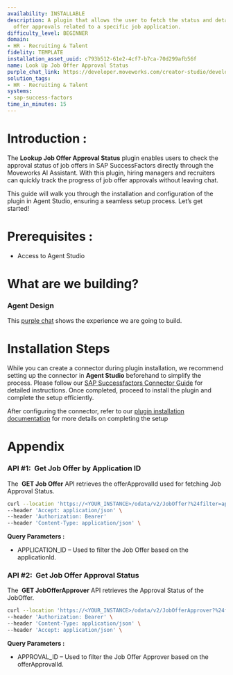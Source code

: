 ```yaml
---
availability: INSTALLABLE
description: A plugin that allows the user to fetch the status and details of all
  offer approvals related to a specific job application.
difficulty_level: BEGINNER
domain:
- HR - Recruiting & Talent
fidelity: TEMPLATE
installation_asset_uuid: c793b512-61e2-4cf7-b7ca-70d299afb56f
name: Look Up Job Offer Approval Status
purple_chat_link: https://developer.moveworks.com/creator-studio/developer-tools/purple-chat/?conversation=%7B%22startTimestamp%22%3A%2211%3A43%2BAM%22%2C%22messages%22%3A%5B%7B%22parts%22%3A%5B%7B%22richText%22%3A%22%3Cp%3EHi%2C+can+you+show+me+the+list+of+offer+approvals+for+application+ID+601%3F%3C%2Fp%3E%22%7D%5D%2C%22role%22%3A%22user%22%7D%2C%7B%22parts%22%3A%5B%7B%22richText%22%3A%22%3Cp%3EOf+course%21+I%E2%80%99ll+fetch+the+offer+approval+list+for+application+ID+601.%3C%2Fp%3E%22%7D%5D%2C%22role%22%3A%22assistant%22%7D%2C%7B%22parts%22%3A%5B%7B%22reasoningSteps%22%3A%5B%7B%22richText%22%3A%22%3Cp%3EFetching+the+offer+approval+list+for+application+ID+601......%3C%2Fp%3E%22%2C%22status%22%3A%22pending%22%7D%5D%7D%2C%7B%22richText%22%3A%22Here%E2%80%99s+the+list+of+offer+approvals+for+application+ID+601%3A%22%7D%2C%7B%22richText%22%3A%22%3Col%3E%5Cn++%3Cli%3E%3Cstrong%3EHR+Manager+-+Approved%3C%2Fstrong%3E+on+2023-11-01%3C%2Fli%3E%5Cn++%3Cli%3E%3Cstrong%3EDepartment+Head+-+Pending%3C%2Fstrong%3E+as+of+2023-11-02%3C%2Fli%3E%5Cn++%3Cli%3E%3Cstrong%3EFinance+-+Approved%3C%2Fstrong%3E+on+2023-11-03%3C%2Fli%3E%5Cn%3C%2Fol%3E%22%7D%2C%7B%22citations%22%3A%5B%7B%22connectorName%22%3A%22sap-success-factors%22%2C%22citationTitle%22%3A%22601%22%7D%5D%7D%5D%2C%22role%22%3A%22assistant%22%7D%5D%7D
solution_tags:
- HR - Recruiting & Talent
systems:
- sap-success-factors
time_in_minutes: 15
---
```


# **Introduction :**

The **Lookup Job Offer Approval Status** plugin enables users to check the approval status of job offers in SAP SuccessFactors directly through the Moveworks AI Assistant. With this plugin, hiring managers and recruiters can quickly track the progress of job offer approvals without leaving chat.

This guide will walk you through the installation and configuration of the plugin in Agent Studio, ensuring a seamless setup process. Let’s get started!

# **Prerequisites :**

- Access to Agent Studio

# **What are we building?**

### **Agent Design**

This [purple chat](https://developer.moveworks.com/creator-studio/developer-tools/purple-chat/?conversation=%7B%22startTimestamp%22%3A%2211%3A43%2BAM%22%2C%22messages%22%3A%5B%7B%22parts%22%3A%5B%7B%22richText%22%3A%22%3Cp%3EHi%2C+can+you+show+me+the+list+of+offer+approvals+for+application+ID+601%3F%3C%2Fp%3E%22%7D%5D%2C%22role%22%3A%22user%22%7D%2C%7B%22parts%22%3A%5B%7B%22richText%22%3A%22%3Cp%3EOf+course%21+I%E2%80%99ll+fetch+the+offer+approval+list+for+application+ID+601.%3C%2Fp%3E%22%7D%5D%2C%22role%22%3A%22assistant%22%7D%2C%7B%22parts%22%3A%5B%7B%22reasoningSteps%22%3A%5B%7B%22richText%22%3A%22%3Cp%3EFetching+the+offer+approval+list+for+application+ID+601......%3C%2Fp%3E%22%2C%22status%22%3A%22pending%22%7D%5D%7D%2C%7B%22richText%22%3A%22Here%E2%80%99s+the+list+of+offer+approvals+for+application+ID+601%3A%22%7D%2C%7B%22richText%22%3A%22%3Col%3E%5Cn++%3Cli%3E%3Cstrong%3EHR+Manager+-+Approved%3C%2Fstrong%3E+on+2023-11-01%3C%2Fli%3E%5Cn++%3Cli%3E%3Cstrong%3EDepartment+Head+-+Pending%3C%2Fstrong%3E+as+of+2023-11-02%3C%2Fli%3E%5Cn++%3Cli%3E%3Cstrong%3EFinance+-+Approved%3C%2Fstrong%3E+on+2023-11-03%3C%2Fli%3E%5Cn%3C%2Fol%3E%22%7D%2C%7B%22citations%22%3A%5B%7B%22connectorName%22%3A%22sap-success-factors%22%2C%22citationTitle%22%3A%22601%22%7D%5D%7D%5D%2C%22role%22%3A%22assistant%22%7D%5D%7D) shows the experience we are going to build.

# **Installation Steps**

While you can create a connector during plugin installation, we recommend setting up the connector in **Agent Studio** beforehand to simplify the process. Please follow our [SAP Successfactors Connector Guide](https://developer.moveworks.com/creator-studio/resources/connector/?id=sap-success-factors&commit_id=21f2fb0f5f2b0852c62a72235121cd8d78d6b46b) for detailed instructions. Once completed, proceed to install the plugin and complete the setup efficiently.

After configuring the connector, refer to our [plugin installation documentation](https://help.moveworks.com/docs/ai-agent-marketplace-installation) for more details on completing the setup

# **Appendix**

### **API #1:  Get Job Offer by Application ID**

The  **GET Job Offer** API retrieves the offerApprovalId used for fetching Job Approval Status. 

```bash
curl --location 'https://<YOUR_INSTANCE>/odata/v2/JobOffer?%24filter=applicationId%20eq%20<APPLICATION_ID>' \
--header 'Accept: application/json' \
--header 'Authorization: Bearer' 
--header 'Content-Type: application/json' \
```

**Query Parameters :**

- APPLICATION_ID – Used to filter the Job Offer based on the applicationId.

### **API #2:  Get Job Offer Approval Status**

The  **GET JobOfferApprover** API retrieves the Approval Status of the JobOffer.

```bash
curl --location 'https://<YOUR_INSTANCE>/odata/v2/JobOfferApprover?%24filter=offerApprovalId%20eq%20<APPROVAL_ID>&%24expand=approverNav' \
--header 'Authorization: Bearer' \
--header 'Content-Type: application/json' \
--header 'Accept: application/json' \

```

**Query Parameters :**

- APPROVAL_ID – Used to filter the Job Offer Approver based on the offerApprovalId.
